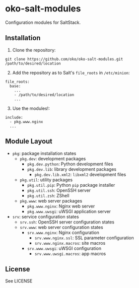 oko-salt-modules
================

Configuration modules for SaltStack.

## Installation

1.  Clone the repository:

  ```
  git clone https://github.com/oko/oko-salt-modules.git /path/to/desired/location
  ```

2.  Add the repository as to Salt's `file_roots` in `/etc/minion`:
  
  ```
  file_roots:
    base:
      ...
      - /path/to/desired/location
      ...
  ```

3. Use the modules!:

  ```
  include:
    - pkg.www.nginx
    ...
  ```

## Module Layout

* `pkg`: package installation states
  * `pkg.dev`: development packages
    * `pkg.dev.python`: Python development files
    * `pkg.dev.lib`: library development packages
      * `pkg.dev.lib.xml2`: `libxml2` development files
  * `pkg.util`: utility packages
    * `pkg.util.pip`: Python `pip` package installer
    * `pkg.util.ssh`: OpenSSH server
    * `pkg.util.zsh`: ZShell
  * `pkg.www`: web server packages
    * `pkg.www.nginx`: Nginx web server
    * `pkg.www.uwsgi`: uWSGI application server
* `srv`: service configuration states
  * `srv.ssh`: OpenSSH server configuration states
  * `srv.www`: web server configuration states
    * `srv.www.nginx`: Nginx configuration
      * `srv.www.nginx.ssl`: SSL parameter configuration
      * `srv.www.nginx.macros`: site macros
    * `srv.www.uwsgi`: uWSGI configuration
      * `srv.www.uwsgi.macros`: app macros

## License
See LICENSE

